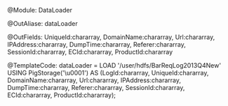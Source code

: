@Module:
DataLoader

@OutAliase:
dataLoader

@OutFields:
UniqueId:chararray, DomainName:chararray, Url:chararray, IPAddress:chararray, DumpTime:chararray, Referer:chararray, SessionId:chararray, ECId:chararray, ProductId:chararray

@TemplateCode:
dataLoader = LOAD '/user/hdfs/BarReqLog2013Q4New' USING PigStorage('\u0001') AS (LogId:chararray, UniqueId:chararray, DomainName:chararray, Url:chararray, IPAddress:chararray, DumpTime:chararray, Referer:chararray, SessionId:chararray, ECId:chararray, ProductId:chararray);



